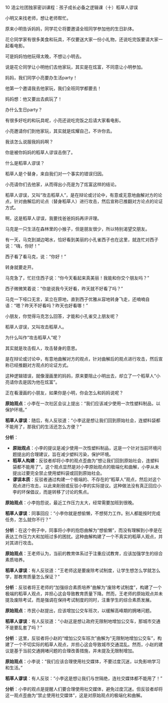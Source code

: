 10 浥尘社团独家密训课程：孩子成长必备之逻辑课（十）稻草人谬误



小明又来找老师，想让老师帮忙。

原来小明告诉妈妈，同学花仑将要邀请全班同学参加他的生日趴体。

花仑同学家有很多美食和玩具，不仅要送大家一份小礼物，还说吃完饭要请大家一起看电影。

可是妈妈怕他玩得太晚，不想让小明去。

说是花仑同学让小明他们去他家玩，其实是在炫富，不同意让小明参加。











妈妈，我们同学小亮要办生活party！

他第一个邀请我去他家玩，我们全班同学都要去！



妈妈想：他又要出去疯玩了！

办什么生日party？



有很多好吃的和玩具呢，小亮还说吃完饭之后请大家看电影。

小亮邀请你们到他家玩，其实就是炫耀自己，不许你去。



我该怎么说服我妈妈啊？

你是被你妈妈的稻草人谬误击倒了。



什么是稻草人谬误？

稻草人是个替身，来自我们对一个事实的错误归因。

小亮请你们去他家，从而得出小亮是为了炫富这样的结论。



稻草人谬误，又叫“攻击稻草人”，是在辩论或讨论中，有意或无意地曲解对方的论点，针对曲解后的论点（替身稻草人）进行攻击，然后宣称已推翻对方论点的论证方式。

啊，这是稻草人谬误，我要找爸爸妈妈再评评理。





马克是一只生活在森林里的小猴子，但是朋友很少，所以特别渴望交朋友。

有一天，马克到湖边喝水，恰好看到美丽的小孔雀西子也在这里，就连忙对西子说：“嗨，你好！”

西子看了看马克，说：“你好！”

转身就要走开。

马克急了，忙拦住西子说：“你今天看起来真美丽！我能和你交个朋友吗？”



西子微微笑着说：“你是说我今天好看，昨天就不好看了吗？”

马克一下哑口无言，呆立在原地，直到西子优雅从容地转身飞走，还喃喃自语：“嗯？昨天不好看吗？昨天也好看哪！”



小朋友，你觉得马克怎么回答，才能和小孔雀交上朋友呢？



稻草人谬误，又叫攻击稻草人。

为什么叫作“攻击稻草人”呢？

其实就是攻击假人，攻击替身的意思。

是在辩论或讨论中，有意地曲解对方的观点，针对曲解后的观点进行攻击，然后宣称已经推翻对方观点的论证方式。

这种逻辑错误，就像漫画里的妈妈，原来要阻止小明出去，却立了一个稻草人“小亮请你去是因为他在炫富”。



正在看漫画的小朋友，如果你是小明，你会怎么和妈妈说呢？







**原始观点**：小李在一次社区会议上提出：“我们应该减少使用一次性塑料制品，以保护环境。”

**稻草人谬误**：随后，有人反驳道：“小李这是想让我们回到原始社会，连塑料袋都不能用了，那我们的生活还怎么方便？”

**分析**：

- **原始观点**：小李的提议是减少使用一次性塑料制品，这是一个针对当前环境问题提出的合理建议，旨在减少塑料污染，保护环境。
- **稻草人构建**：反驳者却将小李的观点歪曲为“想让我们回到原始社会，连塑料袋都不能用了”。这个观点显然是对小李原始观点的极端化和曲解，小李从未提出过要完全禁止使用塑料袋或回到原始社会。
- **谬误本质**：反驳者通过构建一个极端的、不存在的“稻草人”观点，然后对这个观点进行攻击，以此来削弱或反驳小李的实际提议。这种做法没有真正回应小李的环保倡议，而是转移了讨论的焦点。





**原始观点**：小李抱怨说，最近工作压力太大，经常需要加班到很晚。

**稻草人谬误**：同事回应：“小李你就是想偷懒，不想努力工作。别人都能按时完成任务，怎么就你不行？”

**分析**：在这个例子中，同事将小李的抱怨曲解为“想偷懒”，而没有理解到小李是在表达工作压力大和加班过多的困扰。这种曲解构建了一个不真实的稻草人观点，并对其进行攻击。



**原始观点**：王老师认为，当前的教育体系过于注重应试教育，应该加强学生的综合素质培养。

**稻草人谬误**：有人反驳道：“王老师这是要废除考试制度，让学生想怎么学就怎么学，那教育质量怎么保证？”

**分析**：反驳者将王老师的“加强综合素质培养”曲解为“废除考试制度”，构建了一个极端的稻草人观点，并担心这会导致教育质量下降。然而，王老师的原始观点并未提及废除考试，而是强调在保持考试制度的同时，注重学生的综合素质发展。





**原始观点**：市民小赵提出，应该增加公交车班次，以缓解高峰期的拥堵问题。

**稻草人谬误**：有人反驳道：“小赵这是想让政府无限制地增加公交车，那城市交通不是要乱套了吗？”

**分析**：这里，反驳者将小赵的“增加公交车班次”曲解为“无限制地增加公交车”，构建了一个不切实际的稻草人观点，并担心这会导致城市交通混乱。然而，小赵的建议是基于当前交通拥堵问题的合理改善措施，并未提及无限制增加。



**原始观点**：小李说：“我们应该合理使用社交媒体，不要过度沉迷，以免影响学习和生活。”

**稻草人谬误**：有人反驳：“小李这是想让我们与世隔绝，连社交媒体都不能用了！”

**分析**：小李的观点是提醒人们要合理使用社交媒体，避免过度沉迷。但反驳者却将这一观点歪曲为“禁止使用社交媒体”，这是对原始观点的极端化和曲解。
















